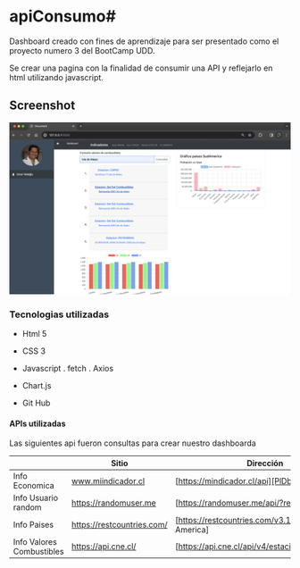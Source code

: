 # apiConsumo# 
Dashboard creado con fines de aprendizaje para ser presentado como el proyecto numero 3 del BootCamp UDD.

Se crear una pagina con la finalidad de consumir una API y reflejarlo en html utilizando javascript.
## Screenshot
![apiconsumo.](/img/home_2.png)

### Tecnologias utilizadas

* Html 5
* CSS 3
* Javascript
    . fetch 
    . Axios
    
* Chart.js
* Git Hub

#### APIs utilizadas

Las siguientes api fueron consultas para crear nuestro dashboarda

|| Sitio | Dirección |
|-----| ------ | ------ |
|Info Economica| www.miindicador.cl  | [https://mindicador.cl/api][PlDb] |
|Info Usuario random| https://randomuser.me | [https://randomuser.me/api/?results=1] |
|Info Paises| https://restcountries.com/| [https://restcountries.com/v3.1/subregion/South America] |
|Info Valores Combustibles| https://api.cne.cl/| [https://api.cne.cl/api/v4/estaciones] |